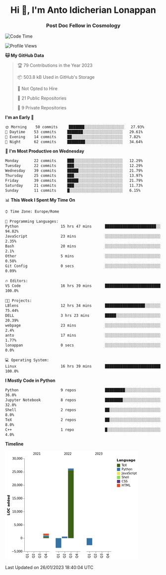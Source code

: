 
<h1 align="center">Hi 👋, I'm Anto Idicherian Lonappan</h1>
<h3 align="center">Post Doc Fellow in Cosmology</h3>

<!--START_SECTION:waka-->
![Code Time](http://img.shields.io/badge/Code%20Time-134%20hrs%207%20mins-blue)

![Profile Views](http://img.shields.io/badge/Profile%20Views-88-blue)

**🐱 My GitHub Data** 

> 🏆 79 Contributions in the Year 2023
 > 
> 📦 503.8 kB Used in GitHub's Storage 
 > 
> 🚫 Not Opted to Hire
 > 
> 📜 21 Public Repositories 
 > 
> 🔑 9 Private Repositories  
 > 
**I'm an Early 🐤** 

```text
🌞 Morning    50 commits     ███████░░░░░░░░░░░░░░░░░░   27.93% 
🌆 Daytime    53 commits     ███████░░░░░░░░░░░░░░░░░░   29.61% 
🌃 Evening    14 commits     ██░░░░░░░░░░░░░░░░░░░░░░░   7.82% 
🌙 Night      62 commits     ████████░░░░░░░░░░░░░░░░░   34.64%

```
📅 **I'm Most Productive on Wednesday** 

```text
Monday       22 commits     ███░░░░░░░░░░░░░░░░░░░░░░   12.29% 
Tuesday      22 commits     ███░░░░░░░░░░░░░░░░░░░░░░   12.29% 
Wednesday    39 commits     █████░░░░░░░░░░░░░░░░░░░░   21.79% 
Thursday     25 commits     ███░░░░░░░░░░░░░░░░░░░░░░   13.97% 
Friday       39 commits     █████░░░░░░░░░░░░░░░░░░░░   21.79% 
Saturday     21 commits     ███░░░░░░░░░░░░░░░░░░░░░░   11.73% 
Sunday       11 commits     █░░░░░░░░░░░░░░░░░░░░░░░░   6.15%

```


📊 **This Week I Spent My Time On** 

```text
⌚︎ Time Zone: Europe/Rome

💬 Programming Languages: 
Python                   15 hrs 47 mins      ███████████████████████░░   94.82% 
JavaScript               23 mins             ░░░░░░░░░░░░░░░░░░░░░░░░░   2.35% 
Bash                     20 mins             ░░░░░░░░░░░░░░░░░░░░░░░░░   2.1% 
Other                    5 mins              ░░░░░░░░░░░░░░░░░░░░░░░░░   0.58% 
Git Config               0 secs              ░░░░░░░░░░░░░░░░░░░░░░░░░   0.09%

🔥 Editors: 
VS Code                  16 hrs 39 mins      █████████████████████████   100.0%

🐱‍💻 Projects: 
LBlens                   12 hrs 34 mins      ██████████████████░░░░░░░   75.44% 
DELL                     3 hrs 23 mins       █████░░░░░░░░░░░░░░░░░░░░   20.39% 
webpage                  23 mins             ░░░░░░░░░░░░░░░░░░░░░░░░░   2.4% 
anto                     17 mins             ░░░░░░░░░░░░░░░░░░░░░░░░░   1.77% 
lonappan                 0 secs              ░░░░░░░░░░░░░░░░░░░░░░░░░   0.0%

💻 Operating System: 
Linux                    16 hrs 39 mins      █████████████████████████   100.0%

```

**I Mostly Code in Python** 

```text
Python                   9 repos             █████████░░░░░░░░░░░░░░░░   36.0% 
Jupyter Notebook         8 repos             ████████░░░░░░░░░░░░░░░░░   32.0% 
Shell                    2 repos             ██░░░░░░░░░░░░░░░░░░░░░░░   8.0% 
TeX                      2 repos             ██░░░░░░░░░░░░░░░░░░░░░░░   8.0% 
C++                      1 repo              █░░░░░░░░░░░░░░░░░░░░░░░░   4.0%

```


**Timeline**

![Chart not found](https://raw.githubusercontent.com/antolonappan/antolonappan/main/charts/bar_graph.png) 


 Last Updated on 26/01/2023 18:40:04 UTC
<!--END_SECTION:waka-->
